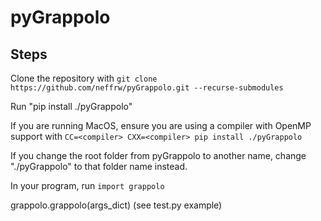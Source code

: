 # pyGrappolo

## Steps
Clone the repository with `git clone https://github.com/neffrw/pyGrappolo.git --recurse-submodules`

Run "pip install ./pyGrappolo"

If you are running MacOS, ensure you are using a compiler with OpenMP support with `CC=<compiler> CXX=<compiler> pip install ./pyGrappolo`

If you change the root folder from pyGrappolo to another name, change "./pyGrappolo" to that folder name instead.

In your program, run `import grappolo`

grappolo.grappolo(args_dict) (see test.py example)
